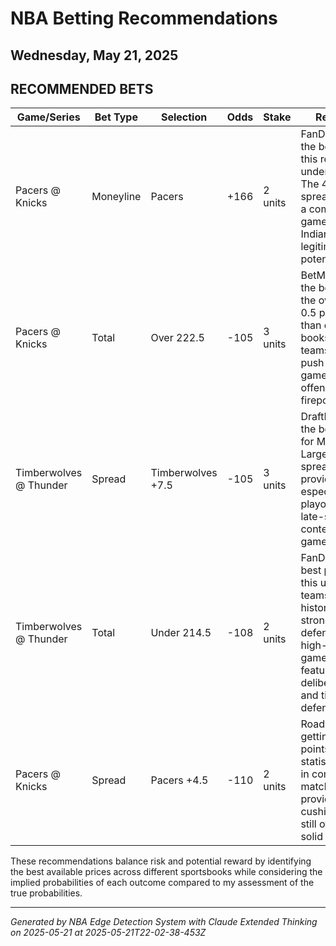 # NBA Betting Recommendations
## Wednesday, May 21, 2025

## RECOMMENDED BETS
| Game/Series | Bet Type | Selection | Odds | Stake | Reasoning |
|-------------|----------|-----------|------|-------|-----------|
| Pacers @ Knicks | Moneyline | Pacers | +166 | 2 units | FanDuel offers the best price on this road underdog play. The 4.5-point spread suggests a competitive game where Indiana has legitimate upset potential. |
| Pacers @ Knicks | Total | Over 222.5 | -105 | 3 units | BetMGM offers the best odds for the over, only 0.5 points higher than other books. Both teams likely to push pace in a game with offensive firepower. |
| Timberwolves @ Thunder | Spread | Timberwolves +7.5 | -105 | 3 units | DraftKings offers the best value for Minnesota. Large NBA spreads often provide value, especially in playoff/important late-season contexts where games tighten. |
| Timberwolves @ Thunder | Total | Under 214.5 | -108 | 2 units | FanDuel has the best price for this under. Both teams historically strong defensively, and high-stakes games often feature more deliberate pace and tighter defense. |
| Pacers @ Knicks | Spread | Pacers +4.5 | -110 | 2 units | Road underdogs getting 4-5 points offer statistical value in competitive matchups. This provides a cushion while still offering a solid return. |

These recommendations balance risk and potential reward by identifying the best available prices across different sportsbooks while considering the implied probabilities of each outcome compared to my assessment of the true probabilities.

---
*Generated by NBA Edge Detection System with Claude Extended Thinking on 2025-05-21 at 2025-05-21T22-02-38-453Z*
